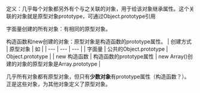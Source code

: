 定义：几乎每个对象都另外有个与之关联的对象，用于给该对象继承属性。这个关联的对象就是原型对象prototype，可通过Object.prototype引用

字面量创建的所有对象：有相同的原型对象。

构造函数和new创建的对象：原型对象是构造函数的prototype属性。
| 创建方式 | 原型对象 | 如 |
| --- | --- | --- |
| 字面量 | 公共的Object.prototype | Object.prototype |
| new 构造函数 | 构造函数的prototype属性 | new Array()创建的对象的原型对象是Array.prototype |


几乎所有对象都有原型对象，但只有**少数对象**有prototype属性（构造函数？）。正是这些对象，为其他对象定义了原型对象。